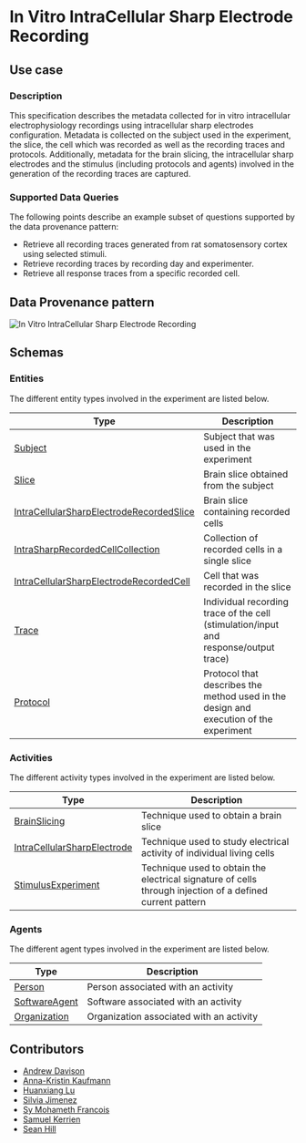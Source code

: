 # In Vitro IntraCellular Sharp Electrode Recording

## Use case

### Description

This specification describes the metadata collected for in vitro intracellular electrophysiology recordings using  intracellular sharp electrodes
configuration. 
Metadata is collected on the subject used in the experiment, the slice, the cell 
which was recorded as well as the recording traces and protocols. Additionally, metadata for the brain slicing, the intracellular sharp electrodes and the stimulus (including protocols and agents) involved in the generation
of the recording traces are captured.

### Supported Data Queries

The following points describe an example subset of questions supported by the data provenance pattern:
 
* Retrieve all recording traces generated from rat somatosensory cortex using selected stimuli.
* Retrieve recording traces by recording day and experimenter.
* Retrieve all response traces from a specific recorded cell.


## Data Provenance pattern

![In Vitro IntraCellular Sharp Electrode Recording](../../../assets/provtemplates/intrasharpelectrode-recording.svg)

## Schemas

### Entities

The different entity types involved in the experiment are listed below.

| Type  | Description|
| -------------                                                             | ------------- |
| [Subject](https://bbp-nexus.epfl.ch/staging/datamodels/class-nsgsubject.html)                            |     Subject that was used in the experiment     |
| [Slice](https://bbp-nexus.epfl.ch/staging/datamodels/class-nsgslice.html)                                |     Brain slice obtained from the subject      |
| [IntraCellularSharpElectrodeRecordedSlice](https://bbp-nexus.epfl.ch/staging/datamodels/class-nsgintracellularsharpelectroderecordedslice.html)                  |     Brain slice containing recorded cells      |
| [IntraSharpRecordedCellCollection](https://bbp-nexus.epfl.ch/staging/datamodels/class-nsgintracellularsharpelectroderecordedslice.html)|     Collection of recorded cells in a single slice  |
| [IntraCellularSharpElectrodeRecordedCell](https://bbp-nexus.epfl.ch/staging/datamodels/class-nsgintracellularsharpelectroderecordedcell.html)                    |     Cell that was recorded in the slice      |
| [Trace](https://bbp-nexus.epfl.ch/staging/datamodels/class-nsgtrace.html)                         |     Individual recording trace of the cell (stimulation/input and response/output trace)     |
| [Protocol](https://bbp-nexus.epfl.ch/staging/datamodels/class-nsgexperimentalprotocol.html)                          |     Protocol that describes the method used in the design and execution of the experiment      |
    
### Activities

The different activity types involved in the experiment are listed below.

| Type  | Description|
| ------------- | ------------- |
| [BrainSlicing](https://bbp-nexus.epfl.ch/staging/datamodels/class-nsgbrainslicing.html)                      |     Technique used to obtain a brain slice      |
| [IntraCellularSharpElectrode](https://bbp-nexus.epfl.ch/staging/datamodels/class-nsgintracellularsharpelectrode.html)        |     Technique used to study electrical activity of individual living cells    |
| [StimulusExperiment](https://bbp-nexus.epfl.ch/staging/datamodels/class-nsgstimulusexperiment.html)   |     Technique used to obtain the electrical signature of cells through injection of a defined current pattern |

### Agents

The different agent types involved in the experiment are listed below.

| Type  | Description|
| ------------- | ------------- |
| [Person](https://bbp-nexus.epfl.ch/staging/datamodels/class-schemaperson.html)                                        |    Person associated with an activity      |
| [SoftwareAgent](https://bbp-nexus.epfl.ch/staging/datamodels/class-provsoftwareagent.html)                          |    Software associated with an activity      |
| [Organization](https://bbp-nexus.epfl.ch/staging/datamodels/class-schemaorganization.html)                            |    Organization associated with an activity      |

## Contributors

* [Andrew Davison](mailto:andrew.davison@unic.cnrs-gif.fr)
* [Anna-Kristin Kaufmann](mailto:anna-kristin.kaufmann@epfl.ch)
* [Huanxiang Lu](mailto:huanxiang.lu@epfl.ch)
* [Silvia Jimenez](mailto:silvia.jimenez@epfl.ch)
* [Sy Mohameth Francois](mailto:mohameth.sy@epfl.ch)
* [Samuel Kerrien](mailto:samuel.kerrien@epfl.ch)
* [Sean Hill](mailto:sean.hill@epfl.ch)